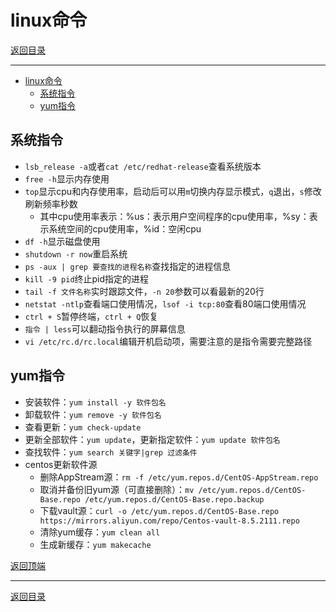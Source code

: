 # linux命令

[返回目录](/linux/README.md)

---

- [linux命令](#linux命令)
  - [系统指令](#系统指令)
  - [yum指令](#yum指令)

## 系统指令

- `lsb_release -a`或者`cat /etc/redhat-release`查看系统版本
- `free -h`显示内存使用
- `top`显示cpu和内存使用率，启动后可以用`m`切换内存显示模式，`q`退出，`s`修改刷新频率秒数
  - 其中cpu使用率表示：%us：表示用户空间程序的cpu使用率，%sy：表示系统空间的cpu使用率，%id：空闲cpu
- `df -h`显示磁盘使用  
- `shutdown -r now`重启系统  
- `ps -aux | grep 要查找的进程名称`查找指定的进程信息
- `kill -9 pid`终止pid指定的进程
- `tail -f 文件名称`实时跟踪文件，`-n 20`参数可以看最新的20行
- `netstat -ntlp`查看端口使用情况，`lsof -i tcp:80`查看80端口使用情况
- `ctrl + S`暂停终端，`ctrl + Q`恢复
- `指令 | less`可以翻动指令执行的屏幕信息
- `vi /etc/rc.d/rc.local`编辑开机启动项，需要注意的是指令需要完整路径

## yum指令

- 安装软件：`yum install -y 软件包名`
- 卸载软件：`yum remove -y 软件包名`
- 查看更新：`yum check-update`
- 更新全部软件：`yum update`，更新指定软件：`yum update 软件包名`
- 查找软件：`yum search 关键字|grep 过滤条件`
- centos更新软件源
  - 删除AppStream源：`rm -f /etc/yum.repos.d/CentOS-AppStream.repo`
  - 取消并备份旧yum源（可直接删除）：`mv /etc/yum.repos.d/CentOS-Base.repo /etc/yum.repos.d/CentOS-Base.repo.backup`
  - 下载vault源：`curl -o /etc/yum.repos.d/CentOS-Base.repo https://mirrors.aliyun.com/repo/Centos-vault-8.5.2111.repo`
  - 清除yum缓存：`yum clean all`
  - 生成新缓存：`yum makecache`

[返回顶端](#linux命令)

---
[返回目录](/linux/README.md)
